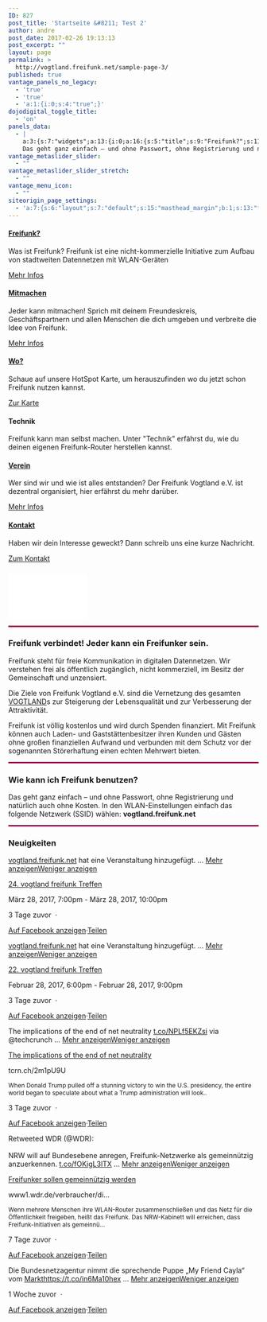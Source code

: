 ```yaml
---
ID: 827
post_title: 'Startseite &#8211; Test 2'
author: andre
post_date: 2017-02-26 19:13:13
post_excerpt: ""
layout: page
permalink: >
  http://vogtland.freifunk.net/sample-page-3/
published: true
vantage_panels_no_legacy:
  - 'true'
  - 'true'
  - 'a:1:{i:0;s:4:"true";}'
dojodigital_toggle_title:
  - 'on'
panels_data:
  - |
    a:3:{s:7:"widgets";a:13:{i:0;a:16:{s:5:"title";s:9:"Freifunk?";s:11:"title_color";s:0:"";s:4:"text";s:122:"Was ist Freifunk? Freifunk ist eine nicht-kommerzielle Initiative zum Aufbau von stadtweiten Datennetzen mit WLAN-Geräten";s:10:"text_color";s:0:"";s:4:"icon";s:10:"fa fa-wifi";s:10:"icon_color";s:7:"#ffffff";s:21:"icon_background_color";s:7:"#ffb400";s:5:"image";s:0:"";s:13:"icon_position";s:3:"top";s:9:"icon_size";s:6:"medium";s:4:"more";s:10:"Mehr Infos";s:8:"more_url";s:40:"http://vogtland.freifunk.net/?page_id=20";s:12:"all_linkable";b:1;s:3:"box";b:0;s:11:"more_target";b:0;s:11:"panels_info";a:7:{s:5:"class";s:25:"Vantage_CircleIcon_Widget";s:3:"raw";b:0;s:4:"grid";i:0;s:4:"cell";i:0;s:2:"id";i:0;s:9:"widget_id";s:36:"30490529-4584-4d35-bc60-39e2bc3212d0";s:5:"style";a:1:{s:18:"background_display";s:4:"tile";}}}i:1;a:16:{s:5:"title";s:9:"Mitmachen";s:11:"title_color";s:0:"";s:4:"text";s:146:"Jeder kann mitmachen! Sprich mit deinem Freundeskreis, Geschäftspartnern und allen Menschen die dich umgeben und verbreite die Idee von Freifunk.";s:10:"text_color";s:0:"";s:4:"icon";s:11:"fa fa-cubes";s:10:"icon_color";s:7:"#ffffff";s:21:"icon_background_color";s:7:"#ffb400";s:5:"image";s:0:"";s:13:"icon_position";s:3:"top";s:9:"icon_size";s:6:"medium";s:4:"more";s:10:"Mehr Infos";s:8:"more_url";s:40:"http://vogtland.freifunk.net/?page_id=32";s:12:"all_linkable";b:1;s:3:"box";b:0;s:11:"more_target";b:0;s:11:"panels_info";a:7:{s:5:"class";s:25:"Vantage_CircleIcon_Widget";s:3:"raw";b:0;s:4:"grid";i:0;s:4:"cell";i:1;s:2:"id";i:1;s:9:"widget_id";s:36:"83e822a7-b9ac-4036-8e78-d518b072c2be";s:5:"style";a:1:{s:18:"background_display";s:4:"tile";}}}i:2;a:16:{s:5:"title";s:3:"Wo?";s:11:"title_color";s:0:"";s:4:"text";s:92:"Schaue auf unsere HotSpot Karte, um herauszufinden wo du jetzt schon Freifunk nutzen kannst.";s:10:"text_color";s:0:"";s:4:"icon";s:16:"fa fa-map-marker";s:10:"icon_color";s:7:"#ffffff";s:21:"icon_background_color";s:7:"#ffb400";s:5:"image";s:0:"";s:13:"icon_position";s:3:"top";s:9:"icon_size";s:6:"medium";s:4:"more";s:9:"Zur Karte";s:8:"more_url";s:33:"http://vogtland.freifunk.net/map/";s:12:"all_linkable";b:1;s:3:"box";b:0;s:11:"more_target";b:0;s:11:"panels_info";a:7:{s:5:"class";s:25:"Vantage_CircleIcon_Widget";s:3:"raw";b:0;s:4:"grid";i:0;s:4:"cell";i:2;s:2:"id";i:2;s:9:"widget_id";s:36:"36e5cd5a-e1ca-4d06-832a-1082d2f662e6";s:5:"style";a:1:{s:18:"background_display";s:4:"tile";}}}i:3;a:16:{s:5:"title";s:7:"Technik";s:11:"title_color";s:0:"";s:4:"text";s:119:"Freifunk kann man selbst machen. Unter "Technik" erfährst du, wie du deinen eigenen Freifunk-Router herstellen kannst.";s:10:"text_color";s:0:"";s:4:"icon";s:12:"fa fa-wrench";s:10:"icon_color";s:7:"#ffffff";s:21:"icon_background_color";s:7:"#ffb400";s:5:"image";s:0:"";s:13:"icon_position";s:3:"top";s:9:"icon_size";s:6:"medium";s:4:"more";s:10:"Mehr Infos";s:8:"more_url";s:0:"";s:12:"all_linkable";b:1;s:3:"box";b:0;s:11:"more_target";b:0;s:11:"panels_info";a:7:{s:5:"class";s:25:"Vantage_CircleIcon_Widget";s:3:"raw";b:0;s:4:"grid";i:1;s:4:"cell";i:0;s:2:"id";i:3;s:9:"widget_id";s:36:"30490529-4584-4d35-bc60-39e2bc3212d0";s:5:"style";a:1:{s:18:"background_display";s:4:"tile";}}}i:4;a:16:{s:5:"title";s:6:"Verein";s:11:"title_color";s:0:"";s:4:"text";s:129:"Wer sind wir und wie ist alles entstanden? Der Freifunk Vogtland e.V. ist dezentral organisiert, hier erfährst du mehr darüber.";s:10:"text_color";s:0:"";s:4:"icon";s:11:"fa fa-group";s:10:"icon_color";s:7:"#ffffff";s:21:"icon_background_color";s:7:"#ffb400";s:5:"image";s:0:"";s:13:"icon_position";s:3:"top";s:9:"icon_size";s:6:"medium";s:4:"more";s:10:"Mehr Infos";s:8:"more_url";s:40:"http://vogtland.freifunk.net/?page_id=29";s:12:"all_linkable";b:1;s:3:"box";b:0;s:11:"more_target";b:0;s:11:"panels_info";a:7:{s:5:"class";s:25:"Vantage_CircleIcon_Widget";s:3:"raw";b:0;s:4:"grid";i:1;s:4:"cell";i:1;s:2:"id";i:4;s:9:"widget_id";s:36:"30490529-4584-4d35-bc60-39e2bc3212d0";s:5:"style";a:1:{s:18:"background_display";s:4:"tile";}}}i:5;a:16:{s:5:"title";s:7:"Kontakt";s:11:"title_color";s:0:"";s:4:"text";s:72:"Haben wir dein Interesse geweckt? Dann schreib uns eine kurze Nachricht.";s:10:"text_color";s:0:"";s:4:"icon";s:14:"fa fa-envelope";s:10:"icon_color";s:7:"#ffffff";s:21:"icon_background_color";s:7:"#ffb400";s:5:"image";s:0:"";s:13:"icon_position";s:3:"top";s:9:"icon_size";s:6:"medium";s:4:"more";s:11:"Zum Kontakt";s:8:"more_url";s:41:"http://vogtland.freifunk.net/?page_id=194";s:12:"all_linkable";b:1;s:3:"box";b:0;s:11:"more_target";b:0;s:11:"panels_info";a:7:{s:5:"class";s:25:"Vantage_CircleIcon_Widget";s:3:"raw";b:0;s:4:"grid";i:1;s:4:"cell";i:2;s:2:"id";i:5;s:9:"widget_id";s:36:"30490529-4584-4d35-bc60-39e2bc3212d0";s:5:"style";a:1:{s:18:"background_display";s:4:"tile";}}}i:6;a:37:{s:5:"title";s:0:"";s:5:"video";s:43:"https://www.youtube.com/watch?v=2Z12OjnPADA";s:8:"autohide";i:2;s:8:"autoplay";i:0;s:4:"mute";i:0;s:7:"cc_load";i:0;s:7:"cc_lang";s:0:"";s:5:"color";s:5:"white";s:8:"controls";s:1:"2";s:9:"disablekb";i:0;s:5:"end_m";s:1:"0";s:5:"end_s";s:1:"0";s:15:"allowfullscreen";s:1:"1";s:14:"iv_load_policy";i:3;s:4:"loop";i:0;s:14:"modestbranding";i:1;s:9:"suggested";i:0;s:8:"showinfo";i:0;s:7:"start_m";s:1:"0";s:7:"start_s";s:1:"0";s:5:"theme";s:5:"light";s:7:"quality";s:7:"default";s:5:"class";s:0:"";s:5:"style";s:0:"";s:4:"maxw";s:0:"";s:3:"w3c";i:1;s:7:"privacy";s:1:"1";s:5:"wmode";s:1:"1";s:5:"track";i:0;s:13:"image_preview";s:0:"";s:14:"schemaorg_name";s:0:"";s:21:"schemaorg_description";s:0:"";s:19:"schemaorg_durationm";s:0:"";s:19:"schemaorg_durations";s:0:"";s:20:"schemaorg_uploaddate";s:0:"";s:19:"schemaorg_thumbnail";s:0:"";s:11:"panels_info";a:7:{s:5:"class";s:17:"YouTubeResponsive";s:3:"raw";b:0;s:4:"grid";i:2;s:4:"cell";i:0;s:2:"id";i:6;s:9:"widget_id";s:36:"8210befa-6b49-4b71-be92-eb4bf52c38cc";s:5:"style";a:1:{s:18:"background_display";s:4:"tile";}}}i:7;a:8:{s:12:"widget_title";s:0:"";s:13:"divider_style";s:5:"solid";s:12:"border_width";i:2;s:13:"divider_color";s:7:"#dc0067";s:10:"margin_top";b:0;s:13:"margin_bottom";b:0;s:12:"_sow_form_id";s:13:"58a4b9c849b95";s:11:"panels_info";a:7:{s:5:"class";s:7:"Divider";s:3:"raw";b:0;s:4:"grid";i:3;s:4:"cell";i:0;s:2:"id";i:7;s:9:"widget_id";s:36:"906a9bdd-62e3-49e7-b022-b02bcdc40a8c";s:5:"style";a:1:{s:18:"background_display";s:4:"tile";}}}i:8;a:6:{s:5:"title";s:51:"Freifunk verbindet! Jeder kann ein Freifunker sein.";s:4:"text";s:708:"<p>Freifunk steht für freie Kommunikation in digitalen Datennetzen. Wir verstehen frei als öffentlich zugänglich, nicht kommerziell, im Besitz der Gemeinschaft und unzensiert.</p><p>Die Ziele von Freifunk Vogtland e.V. sind die Vernetzung des gesamten <a href="https://www.facebook.com/UrlaubimVogtland/" target="_blank">VOGTLAND</a>s zur Steigerung der Lebensqualität und zur Verbesserung der Attraktivität.</p><p>Freifunk ist völlig kostenlos und wird durch Spenden finanziert. Mit Freifunk können auch Laden- und Gast­stättenbesitzer ihren Kunden und Gästen ohne großen finanziellen Auf­wand und verbunden mit dem Schutz vor der sogenannten Störer­haftung einen echten Mehr­wert bieten.</p>";s:20:"text_selected_editor";s:4:"tmce";s:5:"autop";b:1;s:12:"_sow_form_id";s:13:"58a4b91f4003c";s:11:"panels_info";a:7:{s:5:"class";s:31:"SiteOrigin_Widget_Editor_Widget";s:3:"raw";b:0;s:4:"grid";i:3;s:4:"cell";i:0;s:2:"id";i:8;s:9:"widget_id";s:36:"e0045c9e-390e-4c29-8625-6d6c4fda0eb8";s:5:"style";a:1:{s:18:"background_display";s:4:"tile";}}}i:9;a:8:{s:12:"widget_title";s:0:"";s:13:"divider_style";s:5:"solid";s:12:"border_width";i:2;s:13:"divider_color";s:7:"#dc0067";s:10:"margin_top";b:0;s:13:"margin_bottom";b:0;s:12:"_sow_form_id";s:13:"58a4b9b01be8f";s:11:"panels_info";a:7:{s:5:"class";s:7:"Divider";s:3:"raw";b:0;s:4:"grid";i:3;s:4:"cell";i:0;s:2:"id";i:9;s:9:"widget_id";s:36:"eeaaef0f-b747-4751-b399-8fad2a22e505";s:5:"style";a:1:{s:18:"background_display";s:4:"tile";}}}i:10;a:6:{s:5:"title";s:0:"";s:4:"text";s:275:"<h3 class="widget-title">Wie kann ich Freifunk benutzen?</h3>
    Das geht ganz einfach – und ohne Pass­wort, ohne Registrierung und natürlich auch ohne Kosten. In den WLAN-Ein­stellungen einfach das folgende Netz­werk (SSID) wählen: <strong>vogtland.freifunk.net</strong>";s:20:"text_selected_editor";s:4:"html";s:5:"autop";b:1;s:12:"_sow_form_id";s:13:"58a4aacd531ef";s:11:"panels_info";a:7:{s:5:"class";s:31:"SiteOrigin_Widget_Editor_Widget";s:3:"raw";b:0;s:4:"grid";i:3;s:4:"cell";i:0;s:2:"id";i:10;s:9:"widget_id";s:36:"32d59fc3-348f-4078-b342-ad939cad52cd";s:5:"style";a:1:{s:18:"background_display";s:4:"tile";}}}i:11;a:8:{s:12:"widget_title";s:0:"";s:13:"divider_style";s:5:"solid";s:12:"border_width";i:2;s:13:"divider_color";s:7:"#dc0067";s:10:"margin_top";b:0;s:13:"margin_bottom";b:0;s:12:"_sow_form_id";s:13:"58a4ba215a0b6";s:11:"panels_info";a:7:{s:5:"class";s:7:"Divider";s:3:"raw";b:0;s:4:"grid";i:3;s:4:"cell";i:0;s:2:"id";i:11;s:9:"widget_id";s:36:"eeaaef0f-b747-4751-b399-8fad2a22e505";s:5:"style";a:1:{s:18:"background_display";s:4:"tile";}}}i:12;a:4:{s:5:"title";s:11:"Neuigkeiten";s:4:"text";s:22:"[custom-facebook-feed]";s:6:"filter";b:0;s:11:"panels_info";a:7:{s:5:"class";s:14:"WP_Widget_Text";s:3:"raw";b:0;s:4:"grid";i:3;s:4:"cell";i:0;s:2:"id";i:12;s:9:"widget_id";s:36:"eee1eb75-6883-4493-8b42-e626deb869ca";s:5:"style";a:1:{s:18:"background_display";s:4:"tile";}}}}s:5:"grids";a:4:{i:0;a:2:{s:5:"cells";i:3;s:5:"style";a:0:{}}i:1;a:2:{s:5:"cells";i:3;s:5:"style";a:0:{}}i:2;a:2:{s:5:"cells";i:1;s:5:"style";a:0:{}}i:3;a:2:{s:5:"cells";i:1;s:5:"style";a:0:{}}}s:10:"grid_cells";a:8:{i:0;a:2:{s:4:"grid";i:0;s:6:"weight";d:0.33333333333333331;}i:1;a:2:{s:4:"grid";i:0;s:6:"weight";d:0.33333333333333331;}i:2;a:2:{s:4:"grid";i:0;s:6:"weight";d:0.33333333333333331;}i:3;a:2:{s:4:"grid";i:1;s:6:"weight";d:0.33333333333333331;}i:4;a:2:{s:4:"grid";i:1;s:6:"weight";d:0.33333333333333331;}i:5;a:2:{s:4:"grid";i:1;s:6:"weight";d:0.33333333333333331;}i:6;a:2:{s:4:"grid";i:2;s:6:"weight";i:1;}i:7;a:2:{s:4:"grid";i:3;s:6:"weight";i:1;}}}
vantage_metaslider_slider:
  - ""
vantage_metaslider_slider_stretch:
  - ""
vantage_menu_icon:
  - ""
siteorigin_page_settings:
  - 'a:7:{s:6:"layout";s:7:"default";s:15:"masthead_margin";b:1;s:13:"footer_margin";b:1;s:14:"featured_image";b:0;s:10:"page_title";b:0;s:13:"hide_masthead";b:0;s:19:"hide_footer_widgets";b:0;}'
---
```

<a href="http://vogtland.freifunk.net/?page_id=20" class="link-icon">				
</a>			
<a href="http://vogtland.freifunk.net/?page_id=20" class="link-title">			<h4>Freifunk?</h4>			</a>
<p class="text">Was ist Freifunk? Freifunk ist eine nicht-kommerzielle Initiative zum Aufbau von stadtweiten Datennetzen mit WLAN-Geräten</p>							<a href="http://vogtland.freifunk.net/?page_id=20" class="more-button">Mehr Infos <i></i></a>
<a href="http://vogtland.freifunk.net/?page_id=32" class="link-icon">				
</a>			
<a href="http://vogtland.freifunk.net/?page_id=32" class="link-title">			<h4>Mitmachen</h4>			</a>
<p class="text">Jeder kann mitmachen! Sprich mit deinem Freundeskreis, Geschäftspartnern und allen Menschen die dich umgeben und verbreite die Idee von Freifunk.</p>							<a href="http://vogtland.freifunk.net/?page_id=32" class="more-button">Mehr Infos <i></i></a>
<a href="http://vogtland.freifunk.net/map/" class="link-icon">				
</a>			
<a href="http://vogtland.freifunk.net/map/" class="link-title">			<h4>Wo?</h4>			</a>
<p class="text">Schaue auf unsere HotSpot Karte, um herauszufinden wo du jetzt schon Freifunk nutzen kannst.</p>							<a href="http://vogtland.freifunk.net/map/" class="more-button">Zur Karte <i></i></a>
<h4>Technik</h4>			
<p class="text">Freifunk kann man selbst machen. Unter "Technik" erfährst du, wie du deinen eigenen Freifunk-Router herstellen kannst.</p>					
<a href="http://vogtland.freifunk.net/?page_id=29" class="link-icon">				
</a>			
<a href="http://vogtland.freifunk.net/?page_id=29" class="link-title">			<h4>Verein</h4>			</a>
<p class="text">Wer sind wir und wie ist alles entstanden? Der Freifunk Vogtland e.V. ist dezentral organisiert, hier erfährst du mehr darüber.</p>							<a href="http://vogtland.freifunk.net/?page_id=29" class="more-button">Mehr Infos <i></i></a>
<a href="http://vogtland.freifunk.net/?page_id=194" class="link-icon">				
</a>			
<a href="http://vogtland.freifunk.net/?page_id=194" class="link-title">			<h4>Kontakt</h4>			</a>
<p class="text">Haben wir dein Interesse geweckt? Dann schreib uns eine kurze Nachricht.</p>							<a href="http://vogtland.freifunk.net/?page_id=194" class="more-button">Zum Kontakt <i></i></a>
<h3 class="widget-title"></h3><object class="StefanoAI-youtube-responsive fitvidsignore " width="160" height="90" style="" type="application/video"><iframe id="StefanoAI-youtube-1" class="StefanoAI-youtube-responsive " width="160" height="90" src="//www.youtube-nocookie.com/embed/2Z12OjnPADA?&amp;autohide=2&amp;color=white&amp;controls=2&amp;disablekb=0&amp;fs=1&amp;iv_load_policy=3&amp;modestbranding=1&amp;rel=0&amp;showinfo=0&amp;theme=light&amp;vq=default&amp;wmode=transparent" allowfullscreen="" style="border:none;"></iframe></object>
<hr class="so-divider" style="border-style:solid; border-width:0 0 2px 0; border-color:#dc0067; margin-top: px; margin-bottom: px; "><h3 class="widget-title">Freifunk verbindet! Jeder kann ein Freifunker sein.</h3>
<p>Freifunk steht für freie Kommunikation in digitalen Datennetzen. Wir verstehen frei als öffentlich zugänglich, nicht kommerziell, im Besitz der Gemeinschaft und unzensiert.</p>
<p>Die Ziele von Freifunk Vogtland e.V. sind die Vernetzung des gesamten <a href="https://www.facebook.com/UrlaubimVogtland/" target="_blank">VOGTLAND</a>s zur Steigerung der Lebensqualität und zur Verbesserung der Attraktivität.</p>
<p>Freifunk ist völlig kostenlos und wird durch Spenden finanziert. Mit Freifunk können auch Laden- und Gast­stättenbesitzer ihren Kunden und Gästen ohne großen finanziellen Auf­wand und verbunden mit dem Schutz vor der sogenannten Störer­haftung einen echten Mehr­wert bieten.</p>
<hr class="so-divider" style="border-style:solid; border-width:0 0 2px 0; border-color:#dc0067; margin-top: px; margin-bottom: px; ">
<h3 class="widget-title">Wie kann ich Freifunk benutzen?</h3>
<p>Das geht ganz einfach – und ohne Pass­wort, ohne Registrierung und natürlich auch ohne Kosten. In den WLAN-Ein­stellungen einfach das folgende Netz­werk (SSID) wählen: <strong>vogtland.freifunk.net</strong></p>
<hr class="so-divider" style="border-style:solid; border-width:0 0 2px 0; border-color:#dc0067; margin-top: px; margin-bottom: px; "><h3 class="widget-title">Neuigkeiten</h3>			<p class="cff-post-text"><span class="cff-text" data-color=""><a href="http://facebook.com/1170798879649737">vogtland.freifunk.net</a> hat eine Veranstaltung hinzugefügt. </span><span class="cff-expand">... <a href="#" style="color: #"><span class="cff-more">Mehr anzeigen</span><span class="cff-less">Weniger anzeigen</span></a></span></p><a href="https://www.facebook.com/events/1365308803539055/" target="_blank" rel="nofollow"><p>24. vogtland freifunk Treffen</p></a><p class="cff-date">März 28, 2017, 7:00pm - März 28, 2017, 10:00pm</p><p class="cff-date"> 3 Tage zuvor <span class="cff-date-dot">&nbsp;·&nbsp;&nbsp;</span></p><a class="cff-viewpost-facebook" href="https://www.facebook.com/events/1365308803539055/" title="Auf Facebook anzeigen" target="_blank" rel="nofollow">Auf Facebook anzeigen</a><span class="cff-dot">·</span><a class="cff-share-link" href="javascript:void(0);" title="Teilen">Teilen</a><p class="cff-share-tooltip"><a href="https://www.facebook.com/sharer/sharer.php?u=https%3A%2F%2Fwww.facebook.com%2Fevents%2F1365308803539055%2F" target="_blank" class="cff-facebook-icon"><i class="fa fa-facebook-square"></i></a><a href="https://twitter.com/intent/tweet?text=https%3A%2F%2Fwww.facebook.com%2Fevents%2F1365308803539055%2F" target="_blank" class="cff-twitter-icon"><i class="fa fa-twitter"></i></a><a href="https://plus.google.com/share?url=https%3A%2F%2Fwww.facebook.com%2Fevents%2F1365308803539055%2F" target="_blank" class="cff-google-icon"><i class="fa fa-google-plus"></i></a><a href="https://www.linkedin.com/shareArticle?mini=true&amp;url=https%3A%2F%2Fwww.facebook.com%2Fevents%2F1365308803539055%2F&amp;title=vogtland.freifunk.net%20hat%20eine%20Veranstaltung%20hinzugef%C3%BCgt.%20...%20Mehr%20anzeigenWeniger%20anzeigen" target="_blank" class="cff-linkedin-icon"><i class="fa fa-linkedin"></i></a><a href="mailto:?subject=Facebook&amp;body=https%3A%2F%2Fwww.facebook.com%2Fevents%2F1365308803539055%2F%20-%20vogtland.freifunk.net%20hat%20eine%20Veranstaltung%20hinzugef%C3%BCgt.%20...%20Mehr%20anzeigenWeniger%20anzeigen" target="_blank" class="cff-email-icon"><i class="fa fa-envelope"></i></a><i class="fa fa-play fa-rotate-90"></i></p><p class="cff-post-text"><span class="cff-text" data-color=""><a href="http://facebook.com/1170798879649737">vogtland.freifunk.net</a> hat eine Veranstaltung hinzugefügt. </span><span class="cff-expand">... <a href="#" style="color: #"><span class="cff-more">Mehr anzeigen</span><span class="cff-less">Weniger anzeigen</span></a></span></p><a href="https://www.facebook.com/events/395791174116892/" target="_blank" rel="nofollow"><p>22. vogtland freifunk Treffen</p></a><p class="cff-date">Februar 28, 2017, 6:00pm - Februar 28, 2017, 9:00pm</p><p class="cff-date"> 3 Tage zuvor <span class="cff-date-dot">&nbsp;·&nbsp;&nbsp;</span></p><a class="cff-viewpost-facebook" href="https://www.facebook.com/events/395791174116892/" title="Auf Facebook anzeigen" target="_blank" rel="nofollow">Auf Facebook anzeigen</a><span class="cff-dot">·</span><a class="cff-share-link" href="javascript:void(0);" title="Teilen">Teilen</a><p class="cff-share-tooltip"><a href="https://www.facebook.com/sharer/sharer.php?u=https%3A%2F%2Fwww.facebook.com%2Fevents%2F395791174116892%2F" target="_blank" class="cff-facebook-icon"><i class="fa fa-facebook-square"></i></a><a href="https://twitter.com/intent/tweet?text=https%3A%2F%2Fwww.facebook.com%2Fevents%2F395791174116892%2F" target="_blank" class="cff-twitter-icon"><i class="fa fa-twitter"></i></a><a href="https://plus.google.com/share?url=https%3A%2F%2Fwww.facebook.com%2Fevents%2F395791174116892%2F" target="_blank" class="cff-google-icon"><i class="fa fa-google-plus"></i></a><a href="https://www.linkedin.com/shareArticle?mini=true&amp;url=https%3A%2F%2Fwww.facebook.com%2Fevents%2F395791174116892%2F&amp;title=vogtland.freifunk.net%20hat%20eine%20Veranstaltung%20hinzugef%C3%BCgt.%20...%20Mehr%20anzeigenWeniger%20anzeigen" target="_blank" class="cff-linkedin-icon"><i class="fa fa-linkedin"></i></a><a href="mailto:?subject=Facebook&amp;body=https%3A%2F%2Fwww.facebook.com%2Fevents%2F395791174116892%2F%20-%20vogtland.freifunk.net%20hat%20eine%20Veranstaltung%20hinzugef%C3%BCgt.%20...%20Mehr%20anzeigenWeniger%20anzeigen" target="_blank" class="cff-email-icon"><i class="fa fa-envelope"></i></a><i class="fa fa-play fa-rotate-90"></i></p><p class="cff-post-text"><span class="cff-text" data-color="">The implications of the end of net neutrality <a href="https://t.co/NPLf5EKZsi">t.co/NPLf5EKZsi</a> via @techcrunch </span><span class="cff-expand">... <a href="#" style="color: #"><span class="cff-more">Mehr anzeigen</span><span class="cff-less">Weniger anzeigen</span></a></span></p><p class="cff-link-title"><a href="https://t.co/NPLf5EKZsi" target="_blank" rel="nofollow" style="color:#;">The implications of the end of net&nbsp;neutrality</a></p><p class="cff-link-caption" style="color:#;">tcrn.ch/2m1pU9U</p><p class="cff-post-desc" style="font-size:12px; "><span>When Donald Trump pulled off a stunning victory to win the U.S. presidency, the entire world began to speculate about what a Trump administration will look.. </span></p><p class="cff-date"> 3 Tage zuvor <span class="cff-date-dot">&nbsp;·&nbsp;&nbsp;</span></p><a class="cff-viewpost-facebook" href="https://www.facebook.com/1170798879649737_1451800664882889" title="Auf Facebook anzeigen" target="_blank" rel="nofollow">Auf Facebook anzeigen</a><span class="cff-dot">·</span><a class="cff-share-link" href="javascript:void(0);" title="Teilen">Teilen</a><p class="cff-share-tooltip"><a href="https://www.facebook.com/sharer/sharer.php?u=https%3A%2F%2Fwww.facebook.com%2Fvogtland.freifunk.net%2Fposts%2F1451800664882889" target="_blank" class="cff-facebook-icon"><i class="fa fa-facebook-square"></i></a><a href="https://twitter.com/intent/tweet?text=https%3A%2F%2Fwww.facebook.com%2Fvogtland.freifunk.net%2Fposts%2F1451800664882889" target="_blank" class="cff-twitter-icon"><i class="fa fa-twitter"></i></a><a href="https://plus.google.com/share?url=https%3A%2F%2Fwww.facebook.com%2Fvogtland.freifunk.net%2Fposts%2F1451800664882889" target="_blank" class="cff-google-icon"><i class="fa fa-google-plus"></i></a><a href="https://www.linkedin.com/shareArticle?mini=true&amp;url=https%3A%2F%2Fwww.facebook.com%2Fvogtland.freifunk.net%2Fposts%2F1451800664882889&amp;title=The%20implications%20of%20the%20end%20of%20net%20neutrality%20t.co%2FNPLf5EKZsi%20via%20%40techcrunch%20...%20Mehr%20anzeigenWeniger%20anzeigen" target="_blank" class="cff-linkedin-icon"><i class="fa fa-linkedin"></i></a><a href="mailto:?subject=Facebook&amp;body=https%3A%2F%2Fwww.facebook.com%2Fvogtland.freifunk.net%2Fposts%2F1451800664882889%20-%20The%20implications%20of%20the%20end%20of%20net%20neutrality%20t.co%2FNPLf5EKZsi%20via%20%40techcrunch%20...%20Mehr%20anzeigenWeniger%20anzeigen" target="_blank" class="cff-email-icon"><i class="fa fa-envelope"></i></a><i class="fa fa-play fa-rotate-90"></i></p><p class="cff-post-text"><span class="cff-text" data-color="">Retweeted WDR (@WDR):<br><br>NRW will auf Bundesebene anregen, Freifunk-Netzwerke als gemeinnützig anzuerkennen. <a href="https://t.co/fOKigL3lTX">t.co/fOKigL3lTX</a> </span><span class="cff-expand">... <a href="#" style="color: #"><span class="cff-more">Mehr anzeigen</span><span class="cff-less">Weniger anzeigen</span></a></span></p><p class="cff-link-title"><a href="https://t.co/fOKigL3lTX" target="_blank" rel="nofollow" style="color:#;">Freifunker sollen gemeinnützig werden</a></p><p class="cff-link-caption" style="color:#;">www1.wdr.de/verbraucher/di…</p><p class="cff-post-desc" style="font-size:12px; "><span>Wenn mehrere Menschen ihre WLAN-Router zusammenschließen und das Netz für die Öffentlichkeit freigeben, heißt das Freifunk. Das NRW-Kabinett will erreichen, dass Freifunk-Initiativen als gemeinnü... </span></p><p class="cff-date"> 7 Tage zuvor <span class="cff-date-dot">&nbsp;·&nbsp;&nbsp;</span></p><a class="cff-viewpost-facebook" href="https://www.facebook.com/1170798879649737_1447029692026653" title="Auf Facebook anzeigen" target="_blank" rel="nofollow">Auf Facebook anzeigen</a><span class="cff-dot">·</span><a class="cff-share-link" href="javascript:void(0);" title="Teilen">Teilen</a><p class="cff-share-tooltip"><a href="https://www.facebook.com/sharer/sharer.php?u=https%3A%2F%2Fwww.facebook.com%2Fvogtland.freifunk.net%2Fposts%2F1447029692026653" target="_blank" class="cff-facebook-icon"><i class="fa fa-facebook-square"></i></a><a href="https://twitter.com/intent/tweet?text=https%3A%2F%2Fwww.facebook.com%2Fvogtland.freifunk.net%2Fposts%2F1447029692026653" target="_blank" class="cff-twitter-icon"><i class="fa fa-twitter"></i></a><a href="https://plus.google.com/share?url=https%3A%2F%2Fwww.facebook.com%2Fvogtland.freifunk.net%2Fposts%2F1447029692026653" target="_blank" class="cff-google-icon"><i class="fa fa-google-plus"></i></a><a href="https://www.linkedin.com/shareArticle?mini=true&amp;url=https%3A%2F%2Fwww.facebook.com%2Fvogtland.freifunk.net%2Fposts%2F1447029692026653&amp;title=Retweeted%20WDR%20%28%40WDR%29%3ANRW%20will%20auf%20Bundesebene%20anregen%2C%20Freifunk-Netzwerke%20als%20gemeinn%C3%BCtzig%20anzuerkennen.%20t.co%2FfOKigL3lTX%20...%20Mehr%20anzeigenWeniger%20anzeigen" target="_blank" class="cff-linkedin-icon"><i class="fa fa-linkedin"></i></a><a href="mailto:?subject=Facebook&amp;body=https%3A%2F%2Fwww.facebook.com%2Fvogtland.freifunk.net%2Fposts%2F1447029692026653%20-%20Retweeted%20WDR%20%28%40WDR%29%3ANRW%20will%20auf%20Bundesebene%20anregen%2C%20Freifunk-Netzwerke%20als%20gemeinn%C3%BCtzig%20anzuerkennen.%20t.co%2FfOKigL3lTX%20...%20Mehr%20anzeigenWeniger%20anzeigen" target="_blank" class="cff-email-icon"><i class="fa fa-envelope"></i></a><i class="fa fa-play fa-rotate-90"></i></p><p class="cff-post-text"><span class="cff-text" data-color="">Die Bundesnetzagentur nimmt die sprechende Puppe „My Friend Cayla“ vom <a href="http://Markthttps://t.co/in6Ma10hex">Markthttps://t.co/in6Ma10hex</a> </span><span class="cff-expand">... <a href="#" style="color: #"><span class="cff-more">Mehr anzeigen</span><span class="cff-less">Weniger anzeigen</span></a></span></p><p class="cff-date"> 1 Woche zuvor <span class="cff-date-dot">&nbsp;·&nbsp;&nbsp;</span></p><a class="cff-viewpost-facebook" href="https://www.facebook.com/1170798879649737_1444435742286048" title="Auf Facebook anzeigen" target="_blank" rel="nofollow">Auf Facebook anzeigen</a><span class="cff-dot">·</span><a class="cff-share-link" href="javascript:void(0);" title="Teilen">Teilen</a><p class="cff-share-tooltip"><a href="https://www.facebook.com/sharer/sharer.php?u=https%3A%2F%2Fwww.facebook.com%2Fvogtland.freifunk.net%2Fposts%2F1444435742286048" target="_blank" class="cff-facebook-icon"><i class="fa fa-facebook-square"></i></a><a href="https://twitter.com/intent/tweet?text=https%3A%2F%2Fwww.facebook.com%2Fvogtland.freifunk.net%2Fposts%2F1444435742286048" target="_blank" class="cff-twitter-icon"><i class="fa fa-twitter"></i></a><a href="https://plus.google.com/share?url=https%3A%2F%2Fwww.facebook.com%2Fvogtland.freifunk.net%2Fposts%2F1444435742286048" target="_blank" class="cff-google-icon"><i class="fa fa-google-plus"></i></a><a href="https://www.linkedin.com/shareArticle?mini=true&amp;url=https%3A%2F%2Fwww.facebook.com%2Fvogtland.freifunk.net%2Fposts%2F1444435742286048&amp;title=Die%20Bundesnetzagentur%20nimmt%20die%20sprechende%20Puppe%20%E2%80%9EMy%20Friend%20Cayla%E2%80%9C%20vom%20Markthttps%3A%2F%2Ft.co%2Fin6Ma10hex%20...%20Mehr%20anzeigenWeniger%20anzeigen" target="_blank" class="cff-linkedin-icon"><i class="fa fa-linkedin"></i></a><a href="mailto:?subject=Facebook&amp;body=https%3A%2F%2Fwww.facebook.com%2Fvogtland.freifunk.net%2Fposts%2F1444435742286048%20-%20Die%20Bundesnetzagentur%20nimmt%20die%20sprechende%20Puppe%20%E2%80%9EMy%20Friend%20Cayla%E2%80%9C%20vom%20Markthttps%3A%2F%2Ft.co%2Fin6Ma10hex%20...%20Mehr%20anzeigenWeniger%20anzeigen" target="_blank" class="cff-email-icon"><i class="fa fa-envelope"></i></a><i class="fa fa-play fa-rotate-90"></i></p>